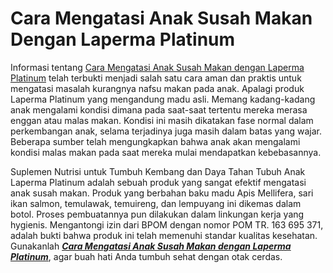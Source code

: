 # Cara Mengatasi Anak Susah Makan Dengan Laperma Platinum

Informasi tentang <a href="https://duck.co/forum/thread/28363/cara-mengatasi-anak-susah-makan-dengan-laperma-pla">Cara Mengatasi Anak Susah Makan dengan Laperma Platinum</a> telah terbukti menjadi salah satu cara aman dan praktis untuk mengatasi masalah kurangnya nafsu makan pada anak. Apalagi produk Laperma Platinum yang mengandung madu asli. Memang kadang-kadang anak mengalami kondisi dimana pada saat-saat tertentu mereka merasa enggan atau malas makan. Kondisi ini masih dikatakan fase normal dalam perkembangan anak, selama terjadinya juga masih dalam batas yang wajar. Beberapa sumber telah mengungkapkan bahwa anak akan mengalami kondisi malas makan pada saat mereka mulai mendapatkan kebebasannya.

Suplemen Nutrisi untuk Tumbuh Kembang dan Daya Tahan Tubuh Anak Laperma Platinum adalah sebuah produk yang sangat efektif mengatasi anak susah makan. Produk yang berbahan baku madu Apis Mellifera, sari ikan salmon, temulawak, temuireng, dan lempuyang ini dikemas dalam botol. Proses pembuatannya pun dilakukan dalam linkungan kerja yang hygienis. Mengantongi izin dari BPOM dengan nomor POM TR. 163 695 371, adalah bukti bahwa produk ini telah memenuhi standar kualitas kesehatan. Gunakanlah <a href="http://ferry-bachtiar.blogspot.com/2016/11/mengatasi-anak-susah-makan.html"><b><i>Cara Mengatasi Anak Susah Makan dengan Laperma Platinum</i></b></a>, agar buah hati Anda tumbuh sehat dengan otak cerdas.
